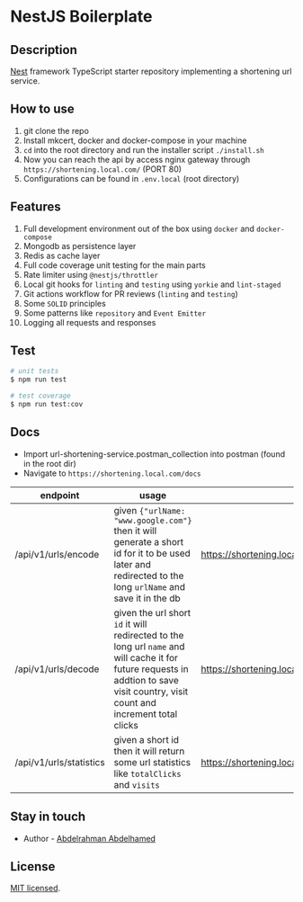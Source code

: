 # NestJS Boilerplate

## Description

[Nest](https://github.com/nestjs/nest) framework TypeScript starter repository implementing a shortening url service.

## How to use

1. git clone the repo
2. Install mkcert, docker and docker-compose in your machine
3. `cd` into the root directory and run the installer script `./install.sh`
4. Now you can reach the api by access nginx gateway through `https://shortening.local.com/` (PORT 80)
5. Configurations can be found in `.env.local` (root directory)

## Features

1. Full development environment out of the box using `docker` and `docker-compose`
2. Mongodb as persistence layer
3. Redis as cache layer
4. Full code coverage unit testing for the main parts
5. Rate limiter using `@nestjs/throttler`
6. Local git hooks for `linting` and `testing` using `yorkie` and `lint-staged`
7. Git actions workflow for PR reviews (`linting` and `testing`)
8. Some `SOLID` principles
9. Some patterns like `repository` and `Event Emitter`
10. Logging all requests and responses




## Test

```bash
# unit tests
$ npm run test

# test coverage
$ npm run test:cov
```

## Docs

- Import url-shortening-service.postman_collection into postman (found in the root dir)
- Navigate to `https://shortening.local.com/docs`

| endpoint 	| usage 	| gateway example 	|
|---	|---	|---	|
| /api/v1/urls/encode 	| given `{"urlName: "www.google.com"}` then it will generate a short id for it to be used later and redirected to the long `urlName` and save it in the db 	| https://shortening.local.com/encode 	|
| /api/v1/urls/decode 	| given the url short `id` it will redirected to the long url `name` and will cache it for future requests in addtion to save visit country, visit count and increment total clicks 	| https://shortening.local.com/559WLYubxkoB7PmkvJeHUi 	|
| /api/v1/urls/statistics 	| given a short id then it will return some url statistics like `totalClicks` and `visits` 	| https://shortening.local.com/statistics/559WLYubxkoB7PmkvJeHUi 	|

## Stay in touch

- Author - [Abdelrahman Abdelhamed](https://www.linkedin.com/in/abdelrahman-abdelhamed/)

## License

[MIT licensed](LICENSE).
